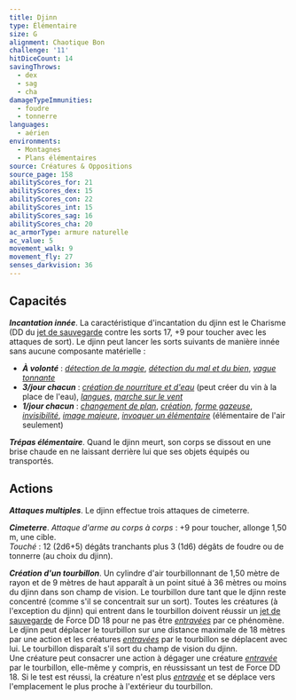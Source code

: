 ```yaml
---
title: Djinn
type: Élémentaire
size: G
alignment: Chaotique Bon
challenge: '11'
hitDiceCount: 14
savingThrows:
  - dex
  - sag
  - cha
damageTypeImmunities:
  - foudre
  - tonnerre
languages:
  - aérien
environments:
  - Montagnes
  - Plans élémentaires
source: Créatures & Oppositions
source_page: 158
abilityScores_for: 21
abilityScores_dex: 15
abilityScores_con: 22
abilityScores_int: 15
abilityScores_sag: 16
abilityScores_cha: 20
ac_armorType: armure naturelle
ac_value: 5
movement_walk: 9
movement_fly: 27
senses_darkvision: 36
---
```

## Capacités
_**Incantation innée**_. La caractéristique d'incantation du djinn est le Charisme (DD du [jet de sauvegarde](/utiliser-les-caracteristiques/#jets-de-sauvegarde) contre les sorts 17, +9 pour toucher avec les attaques de sort). Le djinn peut lancer les sorts suivants de manière innée sans aucune composante matérielle :
* _**À volonté**_ : [_détection de la magie_](/grimoire/detection-de-la-magie/), [_détection du mal et du bien_](/grimoire/detection-du-mal-et-du-bien/), [_vague tonnante_](/grimoire/vague-tonnante/)
* _**3/jour chacun**_ : [_création de nourriture et d'eau_](/grimoire/creation-de-nourriture-et-d-eau/) (peut créer du vin à la place de l'eau), [_langues_](/grimoire/langues/), [_marche sur le vent_](/grimoire/marche-sur-le-vent/)
* _**1/jour chacun**_ : [_changement de plan_](/grimoire/changement-de-plan/), [_création_](/grimoire/creation/), [_forme gazeuse_](/grimoire/forme-gazeuse/), [_invisibilité_](/grimoire/invisibilite/), [_image majeure_](/grimoire/image-majeure/), [_invoquer un élémentaire_](/grimoire/invoquer-un-elementaire/) (élémentaire de l'air seulement)

_**Trépas élémentaire**_. Quand le djinn meurt, son corps se dissout en une brise chaude en ne laissant derrière lui que ses objets équipés ou transportés.

## Actions
_**Attaques multiples**_. Le djinn effectue trois attaques de cimeterre.

_**Cimeterre**_. _Attaque d'arme au corps à corps_ : +9 pour toucher, allonge 1,50 m, une cible.  
_Touché_ : 12 (2d6+5) dégâts tranchants plus 3 (1d6) dégâts de foudre ou de tonnerre (au choix du djinn).

_**Création d'un tourbillon**_. Un cylindre d'air tourbillonnant de 1,50 mètre de rayon et de 9 mètres de haut apparaît à un point situé à 36 mètres ou moins du djinn dans son champ de vision. Le tourbillon dure tant que le djinn reste concentré (comme s'il se concentrait sur un sort). Toutes les créatures (à l'exception du djinn) qui entrent dans le tourbillon doivent réussir un [jet de sauvegarde](/utiliser-les-caracteristiques/#jets-de-sauvegarde) de Force DD 18 pour ne pas être [_entravées_](/gerer-la-sante-du-personnage/#entrave) par ce phénomène. Le djinn peut déplacer le tourbillon sur une distance maximale de 18 mètres par une action et les créatures [_entravées_](/gerer-la-sante-du-personnage/#entrave) par le tourbillon se déplacent avec lui. Le tourbillon disparaît s'il sort du champ de vision du djinn.  
Une créature peut consacrer une action à dégager une créature [_entravée_](/gerer-la-sante-du-personnage/#entrave) par le tourbillon, elle-même y compris, en réussissant un test de Force DD 18. Si le test est réussi, la créature n'est plus [_entravée_](/gerer-la-sante-du-personnage/#entrave) et se déplace vers l'emplacement le plus proche à l'extérieur du tourbillon.
